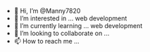 - 👋 Hi, I’m @Manny7820
- 👀 I’m interested in ... web development
- 🌱 I’m currently learning ... web development
- 💞️ I’m looking to collaborate on ...
- 📫 How to reach me ...

<!---
Manny7820/Manny7820 is a ✨ special ✨ repository because its `README.md` (this file) appears on your GitHub profile.
You can click the Preview link to take a look at your changes.
--->
